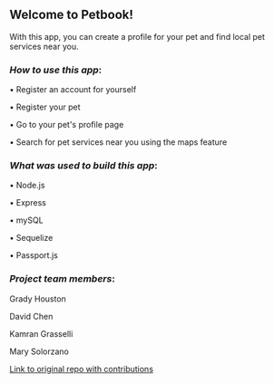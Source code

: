 <h2><strong>Welcome to Petbook!</strong></h2>

With this app, you can create a profile for your pet and find local pet services near you.

<h3><em><strong>How to use this app</strong></em>:</h3>

• Register an account for yourself

• Register your pet

• Go to your pet's profile page

• Search for pet services near you using the maps feature


<h3><em><strong>What was used to build this app</strong></em>:</h3>

• Node.js

• Express

• mySQL

• Sequelize

• Passport.js


<h3><em><strong>Project team members</strong></em>:</h3>

Grady Houston

David Chen
         
Kamran Grasselli

Mary Solorzano

<a href="https://github.com/dchen95/2-Project/graphs/contributors">Link to original repo with contributions</a>
